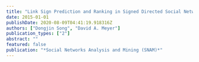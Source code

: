 ```yaml
---
title: "Link Sign Prediction and Ranking in Signed Directed Social Networks"
date: 2015-01-01
publishDate: 2020-08-09T04:41:19.918316Z
authors: ["Dongjin Song", "David A. Meyer"]
publication_types: ["2"]
abstract: ""
featured: false
publication: "*Social Networks Analysis and Mining (SNAM)*"
---
```



